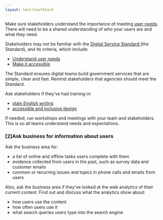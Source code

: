 ```yaml
---
layout: text/textblock
---
```


Make sure stakeholders understand the importance of meeting [user needs](/user-research/identifying-users-needs/). There will need to be a shared understanding of who your users are and what they need.

Stakeholders may not be familiar with the [Digital Service Standard
](/digital-service-standard/) (the Standard), and its criteria, which include:
- [Understand user needs](/digital-service-standard/1-understand-user-needs/)
- [Make it accessible](/digital-service-standard/9-make-it-accessible/)

The Standard ensures digital teams build government services that are simple, clear and fast. Remind stakeholders that agencies should meet the Standard. 

Ask stakeholders if they’ve had training in:
- [plain English writing](https://guides.service.gov.au/content-guide/writing-style/#plain-english)
- [accessible and inclusive design](https://guides.service.gov.au/content-guide/accessibility-inclusivity/)

If needed, run workshops and meetings with your team and stakeholders.  This is so all teams understand needs and expectations.

### [2]Ask business for information about users
Ask the business area for:
- a list of online and offline tasks users complete with them
- evidence collected from users in the past, such as survey data and customer emails
- common or recurring issues and topics in phone calls and emails from users

Also, ask the business area if they've looked at the web analytics of their current content. Find out and discuss what the analytics show about:
- how users use the content 
- how often users use it
- what search queries users type into the search engine

